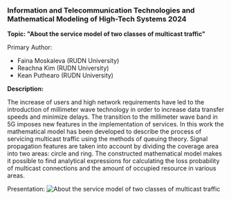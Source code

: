 ### Information and Telecommunication Technologies and Mathematical Modeling of High-Tech Systems 2024
**Topic: "About the service model of two classes of multicast traffic"**

Primary Author:
- Faina Moskaleva (RUDN University)
- Reachna Kim (RUDN University)
- Kean Puthearo (RUDN University)

**Description:** 

The increase of users and high network requirements have led to the introduction of millimeter wave technology in order to increase data transfer speeds and minimize delays. The transition to the millimeter wave band in 5G imposes new features in the implementation of services. In this work the mathematical model has been developed to describe the process of servicing multicast traffic using the methods of queuing theory. Signal propagation features are taken into account by dividing the coverage area into two areas: circle and ring. The constructed mathematical model makes it possible to find analytical expressions for calculating the loss probability of multicast connections and the amount of occupied resource in various areas.

Presentation: ![About the service model of two classes of multicast traffic](https://rutube.ru/video/private/5cfda381bd7a2b8bf6ef94793c853ad2/?p=E3cxzKtP6Mle_fIQfYjLwg)
